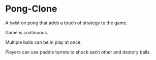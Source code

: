 # Pong-Clone
A twist on pong that adds a touch of strategy to the game.

Game is continuous.

Multiple balls can be in play at once.

Players can use paddle turrets to shock each other and destory balls.
